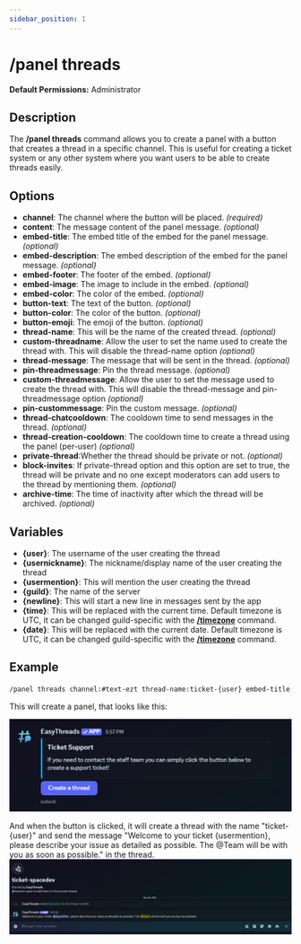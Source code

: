 ```yaml
---
sidebar_position: 1
---
```


# /panel threads
**Default Permissions:** Administrator
## Description
The **/panel threads** command allows you to create a panel with a button that creates a thread in a specific channel. This is useful for creating a ticket system or any other system where you want users to be able to create threads easily.

## Options
- **channel**: The channel where the button will be placed. *(required)*
- **content**: The message content of the panel message. *(optional)*
- **embed-title**: The embed title of the embed for the panel message. *(optional)*
- **embed-description**: The embed description of the embed for the panel message. *(optional)*
- **embed-footer**: The footer of the embed. *(optional)*
- **embed-image**: The image to include in the embed. *(optional)*
- **embed-color**: The color of the embed. *(optional)*
- **button-text**: The text of the button. *(optional)*
- **button-color**: The color of the button. *(optional)*
- **button-emoji**: The emoji of the button. *(optional)*
- **thread-name**: This will be the name of the created thread. *(optional)*
- **custom-threadname**: Allow the user to set the name used to create the thread with. This will disable the thread-name option *(optional)*
- **thread-message**: The message that will be sent in the thread. *(optional)*
- **pin-threadmessage**: Pin the thread message. *(optional)*
- **custom-threadmessage**: Allow the user to set the message used to create the thread with. This will disable the thread-message and pin-threadmessage option *(optional)*
- **pin-custommessage**: Pin the custom message. *(optional)*
- **thread-chatcooldown**: The cooldown time to send messages in the thread. *(optional)*
- **thread-creation-cooldown**: The cooldown time to create a thread using the panel (per-user) *(optional)*
- **private-thread**:Whether the thread should be private or not. *(optional)*
- **block-invites**: If private-thread option and this option are set to true, the thread will be private and no one except moderators can add users to the thread by mentioning them. *(optional)*
- **archive-time**: The time of inactivity after which the thread will be archived. *(optional)*

## Variables
- **\{user}**: The username of the user creating the thread
- **\{usernickname}**: The nickname/display name of the user creating the thread
- **\{usermention}**: This will mention the user creating the thread
- **\{guild}**: The name of the server
- **\{newline}**: This will start a new line in messages sent by the app
- **\{time}**: This will be replaced with the current time. Default timezone is UTC, it can be changed guild-specific with the **[/timezone](/docs/easythreads/general/timezone)** command.
- **\{date}**: This will be replaced with the current date. Default timezone is UTC, it can be changed guild-specific with the **[/timezone](/docs/easythreads/general/timezone)** command.

## Example
```bash
/panel threads channel:#text-ezt thread-name:ticket-{user} embed-title:Ticket Support embed-description:If you need to contact the staff team you can simply click the button below to create a support ticket! embed-color:Light Blue private-thread:True thread-message:Welcome to your ticket {usermention}, please describe your issue as detailed as possible. The @Team will be with you as soon as possible.
```
This will create a panel, that looks like this:

![Example: Panel Threads](./img/Panel_Threads.png)

And when the button is clicked, it will create a thread with the name "ticket-\{user\}" and send the message "Welcome to your ticket \{usermention\}, please describe your issue as detailed as possible. The @Team will be with you as soon as possible." in the thread.
![Example: Panel Threads View](./img/Panel_Threads_View.png)